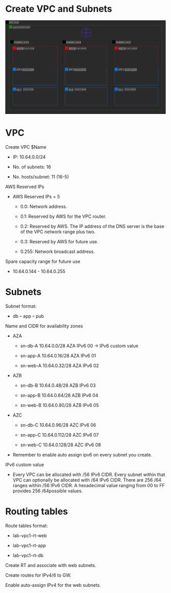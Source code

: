 # Create VPC and Subnets

![subnets](https://github.com/DanKolev/aws_wordpress_manual_build/blob/main/data/part_1_vpc_subnets/vpc_with_subnets.png)


# VPC 

Create VPC $Name

- IP: 10.64.0.0/24

- No. of subnets:   16

- No. hosts/subnet: 11 (16-5)



AWS Reserved IPs

- AWS Reserved IPs = 5

  - 0.0: Network address.

  - 0.1: Reserved by AWS for the VPC router.

  - 0.2: Reserved by AWS. The IP address of the DNS server is the base of the VPC network range plus two.

  - 0.3: Reserved by AWS for future use.

  - 0.255: Network broadcast address.


Spare capacity range for future use
- 10.64.0.144 - 10.64.0.255

# Subnets

Subnet format: 

- db – app – pub

Name and CIDR for availability zones

- AZA

  - sn-db-A 10.64.0.0/28 AZA IPv6 00 → IPv6 custom value

  - sn-app-A 10.64.0.16/28 AZA IPv6 01

  - sn-web-A 10.64.0.32/28 AZA IPv6 02


- AZB

  - sn-db-B 10.64.0.48/28 AZB IPv6 03

  - sn-app-B 10.64.0.64/28 AZB IPv6 04

  - sn-web-B 10.64.0.80/28 AZB IPv6 05


- AZC

  - sn-db-C 10.64.0.96/28 AZC IPv6 06

  - sn-app-C 10.64.0.112/28 AZC IPv6 07

  - sn-web-C 10.64.0.128/28 AZC IPv6 08


- Remember to enable auto assign ipv6 on every subnet you create.

IPv6 custom value

- Every VPC can be allocated with  /56 IPv6 CIDR. Every subnet within that VPC can optionally be allocated with /64 IPv6 CIDR. There are 256 /64 ranges within /56 
IPv6 CIDR. A hexadecimal value ranging from 00 to FF provides 256 /64possible values.

# Routing tables

Route tables format:

- lab-vpc1-rt-web

- lab-vpc1-rt-app

- lab-vpc1-rt-db

Create RT and associate with web subnets.

Create routes for IPv4/6 to GW.

Enable auto-assign IPv4 for the web subnets.






